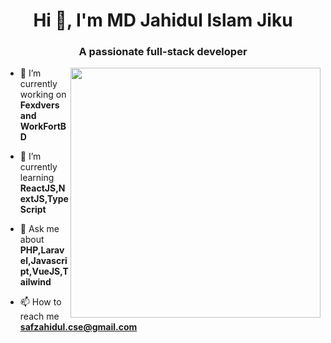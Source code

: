 <h1 align="center">Hi 👋, I'm MD Jahidul Islam Jiku</h1>
<h3 align="center">A passionate full-stack developer</h3>
<img align="right" width="400" src="https://camo.githubusercontent.com/5ddf73ad3a205111cf8c686f687fc216c2946a75005718c8da5b837ad9de78c9/68747470733a2f2f7468756d62732e6766796361742e636f6d2f4576696c4e657874446576696c666973682d736d616c6c2e676966">

- 🔭 I’m currently working on **Fexdvers and WorkFortBD**

- 🌱 I’m currently learning **ReactJS,NextJS,TypeScript**

- 💬 Ask me about **PHP,Laravel,Javascript,VueJS,Tailwind**

- 📫 How to reach me **safzahidul.cse@gmail.com**
